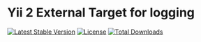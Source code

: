Yii 2 External Target for logging
=================================

[![Latest Stable Version](https://poser.pugx.org/nfedoseev/yii2-external-target/v/stable)](https://packagist.org/packages/nfedoseev/yii2-external-target)
[![License](https://poser.pugx.org/nfedoseev/yii2-external-target/license)](https://packagist.org/packages/nfedoseev/yii2-external-target)
[![Total Downloads](https://poser.pugx.org/nfedoseev/yii2-external-target/downloads)](https://packagist.org/packages/nfedoseev/yii2-external-target)
